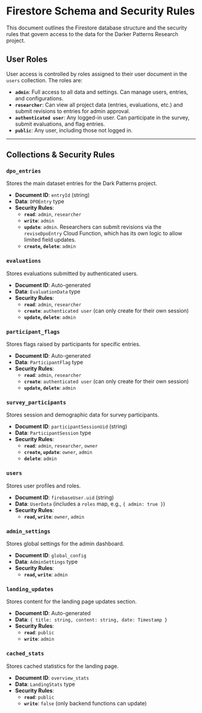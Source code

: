 # Firestore Schema and Security Rules

This document outlines the Firestore database structure and the security rules that govern access to the data for the Darker Patterns Research project.

## User Roles

User access is controlled by roles assigned to their user document in the `users` collection. The roles are:

- **`admin`**: Full access to all data and settings. Can manage users, entries, and configurations.
- **`researcher`**: Can view all project data (entries, evaluations, etc.) and submit revisions to entries for admin approval.
- **`authenticated user`**: Any logged-in user. Can participate in the survey, submit evaluations, and flag entries.
- **`public`**: Any user, including those not logged in.

---

## Collections & Security Rules

### `dpo_entries`

Stores the main dataset entries for the Dark Patterns project.

- **Document ID**: `entryId` (string)
- **Data**: `DPOEntry` type
- **Security Rules**:
  - **`read`**: `admin`, `researcher`
  - **`write`**: `admin`
  - **`update`**: `admin`. Researchers can submit revisions via the `reviseDpoEntry` Cloud Function, which has its own logic to allow limited field updates.
  - **`create`, `delete`**: `admin`

### `evaluations`

Stores evaluations submitted by authenticated users.

- **Document ID**: Auto-generated
- **Data**: `EvaluationData` type
- **Security Rules**:
  - **`read`**: `admin`, `researcher`
  - **`create`**: `authenticated user` (can only create for their own session)
  - **`update`, `delete`**: `admin`

### `participant_flags`

Stores flags raised by participants for specific entries.

- **Document ID**: Auto-generated
- **Data**: `ParticipantFlag` type
- **Security Rules**:
  - **`read`**: `admin`, `researcher`
  - **`create`**: `authenticated user` (can only create for their own session)
  - **`update`, `delete`**: `admin`

### `survey_participants`

Stores session and demographic data for survey participants.

- **Document ID**: `participantSessionUid` (string)
- **Data**: `ParticipantSession` type
- **Security Rules**:
  - **`read`**: `admin`, `researcher`, `owner`
  - **`create`, `update`**: `owner`, `admin`
  - **`delete`**: `admin`

### `users`

Stores user profiles and roles.

- **Document ID**: `firebaseUser.uid` (string)
- **Data**: `UserData` (includes a `roles` map, e.g., `{ admin: true }`)
- **Security Rules**:
  - **`read`, `write`**: `owner`, `admin`

### `admin_settings`

Stores global settings for the admin dashboard.

- **Document ID**: `global_config`
- **Data**: `AdminSettings` type
- **Security Rules**:
  - **`read`, `write`**: `admin`

### `landing_updates`

Stores content for the landing page updates section.

- **Document ID**: Auto-generated
- **Data**: `{ title: string, content: string, date: Timestamp }`
- **Security Rules**:
  - **`read`**: `public`
  - **`write`**: `admin`

### `cached_stats`

Stores cached statistics for the landing page.

- **Document ID**: `overview_stats`
- **Data**: `LandingStats` type
- **Security Rules**:
  - **`read`**: `public`
  - **`write`**: `false` (only backend functions can update)

